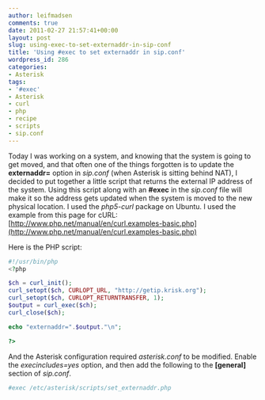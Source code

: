 ```yaml
---
author: leifmadsen
comments: true
date: 2011-02-27 21:57:41+00:00
layout: post
slug: using-exec-to-set-externaddr-in-sip-conf
title: 'Using #exec to set externaddr in sip.conf'
wordpress_id: 286
categories:
- Asterisk
tags:
- '#exec'
- Asterisk
- curl
- php
- recipe
- scripts
- sip.conf
---
```


Today I was working on a system, and knowing that the system is going to get moved, and that often one of the things forgotten is to update the **externaddr=** option in _sip.conf_ (when Asterisk is sitting behind NAT), I decided to put together a little script that returns the external IP address of the system. Using this script along with an **#exec** in the _sip.conf_ file will make it so the address gets updated when the system is moved to the new physical location. I used the _php5-curl_ package on Ubuntu. I used the example from this page for cURL: [http://www.php.net/manual/en/curl.examples-basic.php](http://www.php.net/manual/en/curl.examples-basic.php)

Here is the PHP script:

```php
#!/usr/bin/php
<?php

$ch = curl_init();
curl_setopt($ch, CURLOPT_URL, "http://getip.krisk.org");
curl_setopt($ch, CURLOPT_RETURNTRANSFER, 1);
$output = curl_exec($ch);
curl_close($ch);

echo "externaddr=".$output."\n";

?>
```

And the Asterisk configuration required _asterisk.conf_ to be modified. Enable the _execincludes=yes_ option, and then add the following to the **[general]** section of _sip.conf_.

```bash
#exec /etc/asterisk/scripts/set_externaddr.php
```
